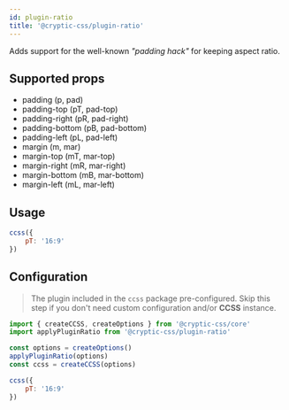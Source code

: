 ```yaml
---
id: plugin-ratio
title: '@cryptic-css/plugin-ratio'
---
```


Adds support for the well-known _"padding hack"_ for keeping aspect ratio.

## Supported props

-   padding (p, pad)
-   padding-top (pT, pad-top)
-   padding-right (pR, pad-right)
-   padding-bottom (pB, pad-bottom)
-   padding-left (pL, pad-left)
-   margin (m, mar)
-   margin-top (mT, mar-top)
-   margin-right (mR, mar-right)
-   margin-bottom (mB, mar-bottom)
-   margin-left (mL, mar-left)

## Usage

```js live
ccss({
    pT: '16:9'
})
```

## Configuration

> The plugin included in the `ccss` package pre-configured.
Skip this step if you don't need custom configuration and/or **CCSS** instance.

```js
import { createCCSS, createOptions } from '@cryptic-css/core'
import applyPluginRatio from '@cryptic-css/plugin-ratio'

const options = createOptions()
applyPluginRatio(options)
const ccss = createCCSS(options)

ccss({
    pT: '16:9'
})
```
